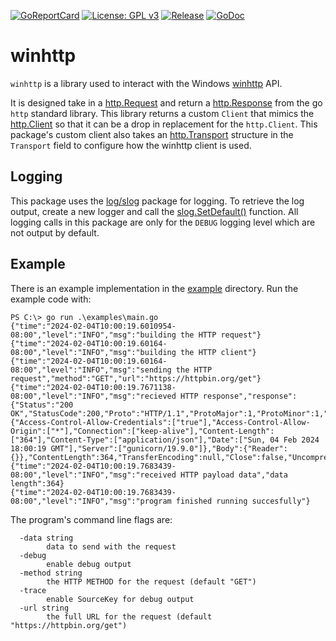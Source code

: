 [![GoReportCard](https://goreportcard.com/badge/github.com/Ne0nd0g/winhttp)](https://goreportcard.com/report/github.com/Ne0nd0g/winhttp)
[![License: GPL v3](https://img.shields.io/badge/License-GPL%20v3-blue.svg)](https://www.gnu.org/licenses/gpl-3.0)
[![Release](https://img.shields.io/github/release/Ne0nd0g/winhttp.svg)](https://github.com/Ne0nd0g/winhttp/releases/latest)
[![GoDoc](https://godoc.org/github.com/Ne0nd0g/winhttp?status.svg)](https://pkg.go.dev/github.com/Ne0nd0g/winhttp)

# winhttp

`winhttp` is a library used to interact with the Windows [winhttp](https://learn.microsoft.com/en-us/windows/win32/winhttp/about-winhttp) API.

It is designed take in a [http.Request](https://pkg.go.dev/net/http#Request) and return a [http.Response](https://pkg.go.dev/net/http#Response) from the go `http` standard library.
This library returns a custom `Client` that mimics the [http.Client](https://pkg.go.dev/net/http#Client) so that it can be a drop in replacement for the `http.Client`.
This package's custom client also takes an [http.Transport](https://pkg.go.dev/net/http#Transport) structure in the `Transport` field to configure how the winhttp client is used.

## Logging

This package uses the [log/slog](https://pkg.go.dev/log/slog) package for logging. 
To retrieve the log output, create a new logger and call the [slog.SetDefault()](https://pkg.go.dev/log/slog#SetDefault) function.
All logging calls in this package are only for the `DEBUG` logging level which are not output by default.

## Example

There is an example implementation in the [example](./example) directory.
Run the example code with:

```text
PS C:\> go run .\examples\main.go   
{"time":"2024-02-04T10:00:19.6010954-08:00","level":"INFO","msg":"building the HTTP request"}
{"time":"2024-02-04T10:00:19.60164-08:00","level":"INFO","msg":"building the HTTP client"}
{"time":"2024-02-04T10:00:19.60164-08:00","level":"INFO","msg":"sending the HTTP request","method":"GET","url":"https://httpbin.org/get"}
{"time":"2024-02-04T10:00:19.7671138-08:00","level":"INFO","msg":"recieved HTTP response","response":{"Status":"200 OK","StatusCode":200,"Proto":"HTTP/1.1","ProtoMajor":1,"ProtoMinor":1,"Header":{"Access-Control-Allow-Credentials":["true"],"Access-Control-Allow-Origin":["*"],"Connection":["keep-alive"],"Content-Length":["364"],"Content-Type":["application/json"],"Date":["Sun, 04 Feb 2024 18:00:19 GMT"],"Server":["gunicorn/19.9.0"]},"Body":{"Reader":{}},"ContentLength":364,"TransferEncoding":null,"Close":false,"Uncompressed":false,"Trailer":null,"Request":null,"TLS":null}}
{"time":"2024-02-04T10:00:19.7683439-08:00","level":"INFO","msg":"received HTTP payload data","data length":364}
{"time":"2024-02-04T10:00:19.7683439-08:00","level":"INFO","msg":"program finished running succesfully"}
```

The program's command line flags are:

```text
  -data string
        data to send with the request
  -debug
        enable debug output
  -method string
        the HTTP METHOD for the request (default "GET")
  -trace
        enable SourceKey for debug output
  -url string
        the full URL for the request (default "https://httpbin.org/get")
```